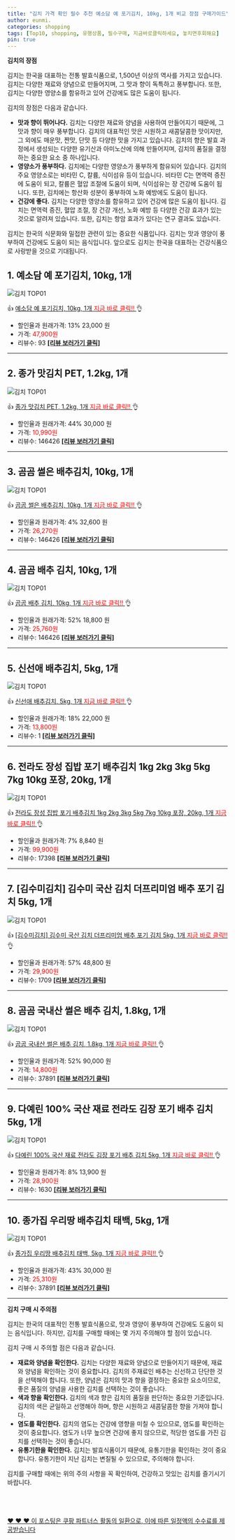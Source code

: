 ```yaml
---
title: "김치 가격 확인 필수 추천 예소담 예 포기김치, 10kg, 1개 비교 장점 구매가이드"
author: eunmi.
categories: shopping
tags: [Top10, shopping, 유행상품, 필수구매, 지금바로클릭하세요, 놓치면후회해요]
pin: true
---
```

**김치의 장점**

김치는 한국을 대표하는 전통 발효식품으로, 1,500년 이상의 역사를 가지고 있습니다. 김치는 다양한 재료와 양념으로 만들어지며, 그 맛과 향이 독특하고 풍부합니다. 또한, 김치는 다양한 영양소를 함유하고 있어 건강에도 많은 도움이 됩니다.

김치의 장점은 다음과 같습니다.

* **맛과 향이 뛰어나다.** 김치는 다양한 재료와 양념을 사용하여 만들어지기 때문에, 그 맛과 향이 매우 풍부합니다. 김치의 대표적인 맛은 시원하고 새콤달콤한 맛이지만, 그 외에도 매운맛, 짠맛, 단맛 등 다양한 맛을 가지고 있습니다. 김치의 향은 발효 과정에서 생성되는 다양한 유기산과 아미노산에 의해 만들어지며, 김치의 품질을 결정하는 중요한 요소 중 하나입니다.
* **영양소가 풍부하다.** 김치에는 다양한 영양소가 풍부하게 함유되어 있습니다. 김치의 주요 영양소로는 비타민 C, 칼륨, 식이섬유 등이 있습니다. 비타민 C는 면역력 증진에 도움이 되고, 칼륨은 혈압 조절에 도움이 되며, 식이섬유는 장 건강에 도움이 됩니다. 또한, 김치에는 항산화 성분이 풍부하여 노화 예방에도 도움이 됩니다.
* **건강에 좋다.** 김치는 다양한 영양소를 함유하고 있어 건강에 많은 도움이 됩니다. 김치는 면역력 증진, 혈압 조절, 장 건강 개선, 노화 예방 등 다양한 건강 효과가 있는 것으로 알려져 있습니다. 또한, 김치는 항암 효과가 있다는 연구 결과도 있습니다.

김치는 한국의 식문화와 밀접한 관련이 있는 중요한 식품입니다. 김치는 맛과 영양이 풍부하여 건강에도 도움이 되는 음식입니다. 앞으로도 김치는 한국을 대표하는 건강식품으로 사랑받을 것으로 기대됩니다.

   

## 1. 예소담 예 포기김치, 10kg, 1개

![김치 TOP01](https://thumbnail9.coupangcdn.com/thumbnails/remote/230x230ex/image/retail/images/2020/10/12/11/6/68f2fdad-b0f6-4a2e-b425-d997f4ddf43d.jpg)


👍 [예소담 예 포기김치, 10kg, 1개 <font color=red> 지금 바로 클릭!! </font> ](https://link.coupang.com/re/AFFSDP?lptag=AF3617701&subid=GithubCoopas&pageKey=2228200961&traceid=V0-153&itemId=3801115747&vendorItemId=71786091871) 👌 


- 할인율과 원래가격: 13%  23,000   원
- 가격: <span style='color:red'>47,900원</span>
- 리뷰수: 93  [**[리뷰 보러가기 클릭]**](https://link.coupang.com/re/AFFSDP?lptag=AF3617701&subid=GithubCoopas&pageKey=2228200961&traceid=V0-153&itemId=3801115747&vendorItemId=71786091871)

---


   

## 2. 종가 맛김치 PET, 1.2kg, 1개

![김치 TOP01](https://thumbnail7.coupangcdn.com/thumbnails/remote/230x230ex/image/retail/images/2022/12/26/15/7/04d3e58e-7ac6-42a4-b54e-93f6e05aabe3.jpg)


👍 [종가 맛김치 PET, 1.2kg, 1개 <font color=red> 지금 바로 클릭!! </font> ](https://link.coupang.com/re/AFFSDP?lptag=AF3617701&subid=GithubCoopas&pageKey=7025563946&traceid=V0-153&itemId=17319879727&vendorItemId=84490613956) 👌 


- 할인율과 원래가격: 44%  30,000   원
- 가격: <span style='color:red'>10,990원</span>
- 리뷰수: 146426  [**[리뷰 보러가기 클릭]**](https://link.coupang.com/re/AFFSDP?lptag=AF3617701&subid=GithubCoopas&pageKey=7025563946&traceid=V0-153&itemId=17319879727&vendorItemId=84490613956)

---


   

## 3. 곰곰 썰은 배추김치, 10kg, 1개

![김치 TOP01](https://thumbnail10.coupangcdn.com/thumbnails/remote/230x230ex/image/retail/images/12019442178144-5859193f-c48c-43e8-9b2f-033ebac1e25d.jpg)


👍 [곰곰 썰은 배추김치, 10kg, 1개 <font color=red> 지금 바로 클릭!! </font> ](https://link.coupang.com/re/AFFSDP?lptag=AF3617701&subid=GithubCoopas&pageKey=324290307&traceid=V0-153&itemId=1038303611&vendorItemId=5493733619) 👌 


- 할인율과 원래가격: 4%  32,600   원
- 가격: <span style='color:red'>26,270원</span>
- 리뷰수: 146426  [**[리뷰 보러가기 클릭]**](https://link.coupang.com/re/AFFSDP?lptag=AF3617701&subid=GithubCoopas&pageKey=324290307&traceid=V0-153&itemId=1038303611&vendorItemId=5493733619)

---


   

## 4. 곰곰 배추 김치, 10kg, 1개

![김치 TOP01](https://thumbnail7.coupangcdn.com/thumbnails/remote/230x230ex/image/product/image/vendoritem/2019/09/10/5302356560/2fe2913e-d71c-4c5d-9d99-3b4b47424acd.jpg)


👍 [곰곰 배추 김치, 10kg, 1개 <font color=red> 지금 바로 클릭!! </font> ](https://link.coupang.com/re/AFFSDP?lptag=AF3617701&subid=GithubCoopas&pageKey=293458104&traceid=V0-153&itemId=926526145&vendorItemId=5302356560) 👌 


- 할인율과 원래가격: 52%  18,800   원
- 가격: <span style='color:red'>25,760원</span>
- 리뷰수: 146426  [**[리뷰 보러가기 클릭]**](https://link.coupang.com/re/AFFSDP?lptag=AF3617701&subid=GithubCoopas&pageKey=293458104&traceid=V0-153&itemId=926526145&vendorItemId=5302356560)

---


   

## 5. 신선애 배추김치, 5kg, 1개

![김치 TOP01](https://thumbnail9.coupangcdn.com/thumbnails/remote/230x230ex/image/retail/images/2021/08/27/17/4/be309680-52cf-4af1-b356-acefff55cada.jpg)


👍 [신선애 배추김치, 5kg, 1개 <font color=red> 지금 바로 클릭!! </font> ](https://link.coupang.com/re/AFFSDP?lptag=AF3617701&subid=GithubCoopas&pageKey=6063767268&traceid=V0-153&itemId=11162639764&vendorItemId=78440786943) 👌 


- 할인율과 원래가격: 18%  22,000   원
- 가격: <span style='color:red'>13,800원</span>
- 리뷰수: 1  [**[리뷰 보러가기 클릭]**](https://link.coupang.com/re/AFFSDP?lptag=AF3617701&subid=GithubCoopas&pageKey=6063767268&traceid=V0-153&itemId=11162639764&vendorItemId=78440786943)

---


   

## 6. 전라도 장성 집밥 포기 배추김치 1kg 2kg 3kg 5kg 7kg 10kg 포장, 20kg, 1개

![김치 TOP01](https://thumbnail9.coupangcdn.com/thumbnails/remote/230x230ex/image/vendor_inventory/d822/90616cc494d2fcf16d9de566f1120275d09562173cac6273b54590181821.jpg)


👍 [전라도 장성 집밥 포기 배추김치 1kg 2kg 3kg 5kg 7kg 10kg 포장, 20kg, 1개 <font color=red> 지금 바로 클릭!! </font> ](https://link.coupang.com/re/AFFSDP?lptag=AF3617701&subid=GithubCoopas&pageKey=7113844582&traceid=V0-153&itemId=17791915725&vendorItemId=80939912775) 👌 


- 할인율과 원래가격: 7%  8,840   원
- 가격: <span style='color:red'>99,900원</span>
- 리뷰수: 17398  [**[리뷰 보러가기 클릭]**](https://link.coupang.com/re/AFFSDP?lptag=AF3617701&subid=GithubCoopas&pageKey=7113844582&traceid=V0-153&itemId=17791915725&vendorItemId=80939912775)

---


   

## 7. [김수미김치] 김수미 국산 김치 더프리미엄 배추 포기 김치 5kg, 1개

![김치 TOP01](https://thumbnail9.coupangcdn.com/thumbnails/remote/230x230ex/image/vendor_inventory/3ece/f79c64fcd640b36c10c51f4b4ebfe5d52a37e79854dc4890e48152917bec.jpg)


👍 [[김수미김치] 김수미 국산 김치 더프리미엄 배추 포기 김치 5kg, 1개 <font color=red> 지금 바로 클릭!! </font> ](https://link.coupang.com/re/AFFSDP?lptag=AF3617701&subid=GithubCoopas&pageKey=6660766474&traceid=V0-153&itemId=18785370042&vendorItemId=82824719844) 👌 


- 할인율과 원래가격: 57%  48,800   원
- 가격: <span style='color:red'>29,900원</span>
- 리뷰수: 1709  [**[리뷰 보러가기 클릭]**](https://link.coupang.com/re/AFFSDP?lptag=AF3617701&subid=GithubCoopas&pageKey=6660766474&traceid=V0-153&itemId=18785370042&vendorItemId=82824719844)

---


   

## 8. 곰곰 국내산 썰은 배추 김치, 1.8kg, 1개

![김치 TOP01](https://thumbnail10.coupangcdn.com/thumbnails/remote/230x230ex/image/retail/images/4100948723909889-e4815560-0bd7-49a3-b433-dd8f0bc883bc.jpg)


👍 [곰곰 국내산 썰은 배추 김치, 1.8kg, 1개 <font color=red> 지금 바로 클릭!! </font> ](https://link.coupang.com/re/AFFSDP?lptag=AF3617701&subid=GithubCoopas&pageKey=344626910&traceid=V0-153&itemId=1094728875&vendorItemId=5613508533) 👌 


- 할인율과 원래가격: 52%  90,000   원
- 가격: <span style='color:red'>14,800원</span>
- 리뷰수: 37891  [**[리뷰 보러가기 클릭]**](https://link.coupang.com/re/AFFSDP?lptag=AF3617701&subid=GithubCoopas&pageKey=344626910&traceid=V0-153&itemId=1094728875&vendorItemId=5613508533)

---


   

## 9. 다예린 100% 국산 재료 전라도 김장 포기 배추 김치 5kg, 1개

![김치 TOP01](https://thumbnail6.coupangcdn.com/thumbnails/remote/230x230ex/image/vendor_inventory/1740/baea6e53be1e3b0739f125d0543f84e0f255c95816c4c068b3b42756959d.jpg)


👍 [다예린 100% 국산 재료 전라도 김장 포기 배추 김치 5kg, 1개 <font color=red> 지금 바로 클릭!! </font> ](https://link.coupang.com/re/AFFSDP?lptag=AF3617701&subid=GithubCoopas&pageKey=6840896477&traceid=V0-153&itemId=16266617957&vendorItemId=83459394757) 👌 


- 할인율과 원래가격: 8%  13,900   원
- 가격: <span style='color:red'>28,900원</span>
- 리뷰수: 1630  [**[리뷰 보러가기 클릭]**](https://link.coupang.com/re/AFFSDP?lptag=AF3617701&subid=GithubCoopas&pageKey=6840896477&traceid=V0-153&itemId=16266617957&vendorItemId=83459394757)

---


   

## 10. 종가집 우리땅 배추김치 태백, 5kg, 1개

![김치 TOP01](https://thumbnail7.coupangcdn.com/thumbnails/remote/230x230ex/image/vendor_inventory/534d/47fd7573fe1ffaa93f1b11b78559e9641146ad7351a218bed830cb503a7c.jpg)


👍 [종가집 우리땅 배추김치 태백, 5kg, 1개 <font color=red> 지금 바로 클릭!! </font> ](https://link.coupang.com/re/AFFSDP?lptag=AF3617701&subid=GithubCoopas&pageKey=7202467453&traceid=V0-153&itemId=15924195395&vendorItemId=83568551662) 👌 


- 할인율과 원래가격: 43%  30,000   원
- 가격: <span style='color:red'>25,310원</span>
- 리뷰수: 37891  [**[리뷰 보러가기 클릭]**](https://link.coupang.com/re/AFFSDP?lptag=AF3617701&subid=GithubCoopas&pageKey=7202467453&traceid=V0-153&itemId=15924195395&vendorItemId=83568551662)

---
**김치 구매 시 주의점**

김치는 한국의 대표적인 전통 발효식품으로, 맛과 영양이 풍부하여 건강에도 도움이 되는 음식입니다. 하지만, 김치를 구매할 때에는 몇 가지 주의해야 할 점이 있습니다.

김치 구매 시 주의할 점은 다음과 같습니다.

* **재료와 양념을 확인한다.** 김치는 다양한 재료와 양념으로 만들어지기 때문에, 재료와 양념을 확인하는 것이 중요합니다. 김치의 주재료인 배추는 신선하고 단단한 것을 선택해야 합니다. 또한, 양념은 김치의 맛과 향을 결정하는 중요한 요소이므로, 좋은 품질의 양념을 사용한 김치를 선택하는 것이 좋습니다.
* **색과 향을 확인한다.** 김치의 색과 향은 김치의 품질을 판단하는 중요한 기준입니다. 김치의 색은 균일하고 선명해야 하며, 향은 시원하고 새콤달콤한 향을 가져야 합니다.
* **염도를 확인한다.** 김치의 염도는 건강에 영향을 미칠 수 있으므로, 염도를 확인하는 것이 중요합니다. 염도가 너무 높으면 건강에 좋지 않으므로, 적당한 염도를 가진 김치를 선택하는 것이 좋습니다.
* **유통기한을 확인한다.** 김치는 발효식품이기 때문에, 유통기한을 확인하는 것이 중요합니다. 유통기한이 지난 김치는 변질될 수 있으므로, 주의해야 합니다.

김치를 구매할 때에는 위의 주의 사항을 꼭 확인하여, 건강하고 맛있는 김치를 즐기시기 바랍니다.<br><br><br><br><br> [ ❤ ❤ ❤ 이 포스팅은 쿠팡 파트너스 활동의 일환으로, 이에 따른 일정액의 수수료를 제공받습니다](https://link.coupang.com/a/bcEFyh)